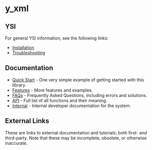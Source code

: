 # y_xml



## YSI

For general YSI information, see the following links:

* [Installation](../installation.md)
* [Troubleshooting](../troubleshooting.md)

## Documentation

* [Quick Start](y_xml/quick-start.md) - One very simple example of getting started with this library.
* [Features](y_xml/features.md) - More features and examples.
* [FAQs](y_xml/faqs.md) - Frequently Asked Questions, including errors and solutions.
* [API](y_xml/api.md) - Full list of all functions and their meaning.
* [Internal](y_xml/internal.md) - Internal developer documentation for the system.

## External Links

These are links to external documentation and tutorials; both first- and third-party.  Note that these may be incomplete, obsolete, or otherwise inaccurate.

